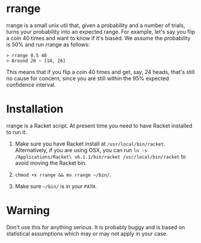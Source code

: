 # rrange

rrange is a small unix util that, given a probability and a number of trials,
turns your probability into an expected range. For example, let's say you flip a
coin 40 times and want to know if it's biased. We assume the probability is 50%
and run rrange as follows:

```
> rrange 0.5 40
> Around 20 ~ [14, 26]
```

This means that if you flip a coin 40 times and get, say, 24 heads, that's still
no cause for concern, since you are still within the 95% expected confidence
interval.

# Installation

rrange is a Racket script. At present time you need to have Racket installed to
run it.

1. Make sure you have Racket install at `/usr/local/bin/racket`. Alternatively,
if you are using OSX, you can run `ln -s /Applications/Racket\ v6.1.1/bin/racket
/usr/local/bin/racket` to avoid moving the Racket bin.

2. `chmod +x rrange && mv rrange ~/bin/`.

3. Make sure `~/bin/` is in your `PATH`.

# Warning

Don't use this for anything serious. It is probably buggy and is based
on statistical assumptions which may or may not apply in your case.
